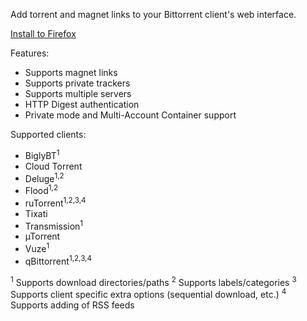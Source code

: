 Add torrent and magnet links to your Bittorrent client's web interface.

[Install to Firefox](https://addons.mozilla.org/addon/torrent-control/)

Features:
- Supports magnet links
- Supports private trackers
- Supports multiple servers
- HTTP Digest authentication
- Private mode and Multi-Account Container support

Supported clients:
- BiglyBT<sup>1</sup>
- Cloud Torrent
- Deluge<sup>1,2</sup>
- Flood<sup>1,2</sup>
- ruTorrent<sup>1,2,3,4</sup>
- Tixati
- Transmission<sup>1</sup>
- µTorrent
- Vuze<sup>1</sup>
- qBittorrent<sup>1,2,3,4</sup>

<sup>1</sup> Supports download directories/paths
<sup>2</sup> Supports labels/categories
<sup>3</sup> Supports client specific extra options (sequential download, etc.)
<sup>4</sup> Supports adding of RSS feeds
